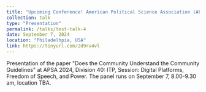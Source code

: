 ```yaml
---
title: "Upcoming Conference! American Political Science Association (APSA 2024)"
collection: talk
type: "Presentation"
permalink: /talks/test-talk-4
date: September 7, 2024
location: "Philadelhpia, USA"
link: https://tinyurl.com/2d9rv4vl 
---
```


Presentation of the paper "Does the Community Understand the Community Guidelines" at APSA 2024, Division 40: ITP, Session: Digital Platforms, Freedom of Speech, and Power. The panel runs on September 7, 8.00-9.30 am, location TBA. 

